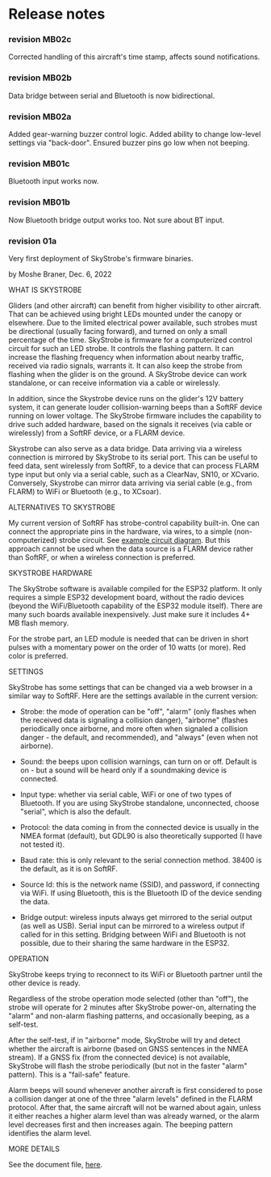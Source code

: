 # Release notes


### revision MB02c

Corrected handling of this aircraft's time stamp, affects sound notifications.


### revision MB02b

Data bridge between serial and Bluetooth is now bidirectional.


### revision MB02a

Added gear-warning buzzer control logic.
Added ability to change low-level settings via "back-door".
Ensured buzzer pins go low when not beeping.


### revision MB01c

Bluetooth input works now.


### revision MB01b

Now Bluetooth bridge output works too.  Not sure about BT input.


### revision 01a

Very first deployment of SkyStrobe's firmware binaries.

by Moshe Braner, Dec. 6, 2022

WHAT IS SKYSTROBE

Gliders (and other aircraft) can benefit from higher visibility to other aircraft.  That can be achieved using bright LEDs mounted under the canopy or elsewhere.  Due to the limited electrical power available, such strobes must be directional (usually facing forward), and turned on only a small percentage of the time.  SkyStrobe is firmware for a computerized control circuit for such an LED strobe.  It controls the flashing pattern.  It can increase the flashing frequency when information about nearby traffic, received via radio signals, warrants it.  It can also keep the strobe from flashing when the glider is on the ground.  A SkyStrobe device can work standalone, or can receive information via a cable or wirelessly.

In addition, since the Skystrobe device runs on the glider's 12V battery system, it can generate louder collision-warning beeps than a SoftRF device running on lower voltage.  The SkyStrobe firmware includes the capability to drive such added hardware, based on the signals it receives (via cable or wirelessly) from a SoftRF device, or a FLARM device.

Skystrobe can also serve as a data bridge.  Data arriving via a wireless connection is mirrored by SkyStrobe to its serial port.  This can be useful to feed data, sent wirelessly from SoftRF, to a device that can process FLARM type input but only via a serial cable, such as a ClearNav, SN10, or XCvario.  Conversely, Skystrobe can mirror data arriving via serial cable (e.g., from FLARM) to WiFi or Bluetooth (e.g., to XCsoar).


ALTERNATIVES TO SKYSTROBE

My current version of SoftRF has strobe-control capability built-in.  One can connect the appropriate pins in the hardware, via wires, to a simple (non-computerized) strobe circuit.  See [example circuit diagram](https://github.com/moshe-braner/SoftRF/tree/master/software/firmware/documentation/strobe_connection.jpg).  But this approach cannot be used when the data source is a FLARM device rather than SoftRF, or when a wireless connection is preferred.


SKYSTROBE HARDWARE

The SkyStrobe software is available compiled for the ESP32 platform.  It only requires a simple ESP32 development board, without the radio devices (beyond the WiFi/Bluetooth capability of the ESP32 module itself).  There are many such boards available inexpensively.  Just make sure it includes 4+ MB flash memory.

For the strobe part, an LED module is needed that can be driven in short pulses with a momentary power on the order of 10 watts (or more).  Red color is preferred.


SETTINGS

SkyStrobe has some settings that can be changed via a web browser in a similar way to SoftRF.  Here are the settings available in the current version:

* Strobe: the mode of operation can be "off", "alarm" (only flashes when the received data is signaling a collision danger), "airborne" (flashes periodically once airborne, and more often when signaled a collision danger - the default, and recommended), and "always" (even when not airborne).

* Sound: the beeps upon collision warnings, can turn on or off.  Default is on - but a sound will be heard only if a soundmaking device is connected.

* Input type: whether via serial cable, WiFi or one of two types of Bluetooth.  If you are using SkyStrobe standalone, unconnected, choose "serial", which is also the default.

* Protocol: the data coming in from the connected device is usually in the NMEA format (default), but GDL90 is also theoretically supported (I have not tested it).

* Baud rate: this is only relevant to the serial connection method.  38400 is the default, as it is on SoftRF.

* Source Id: this is the network name (SSID), and password, if connecting via WiFi.  If using Bluetooth, this is the Bluetooth ID of the device sending the data.

* Bridge output: wireless inputs always get mirrored to the serial output (as well as USB).  Serial input can be mirrored to a wireless output if called for in this setting.  Bridging between WiFi and Bluetooth is not possible, due to their sharing the same hardware in the ESP32.


OPERATION

SkyStrobe keeps trying to reconnect to its WiFi or Bluetooth partner until the other device is ready.

Regardless of the strobe operation mode selected (other than "off"), the strobe will operate for 2 minutes after SkyStrobe power-on, alternating the "alarm" and non-alarm flashing patterns, and occasionally beeping, as a self-test.

After the self-test, if in "airborne" mode, SkyStrobe will try and detect whether the aircraft is airborne (based on GNSS sentences in the NMEA stream).  If a GNSS fix (from the connected device) is not available, SkyStrobe will flash the strobe periodically (but not in the faster "alarm" pattern).  This is a "fail-safe" feature.

Alarm beeps will sound whenever another aircraft is first considered to pose a collision danger at one of the three "alarm levels" defined in the FLARM protocol.  After that, the same aircraft will not be warned about again, unless it either reaches a higher alarm level than was already warned, or the alarm level decreases first and then increases again.  The beeping pattern identifies the alarm level.


MORE DETAILS

See the document file, [here](https://github.com/moshe-braner/SoftRF/tree/master/software/firmware/documentation).

